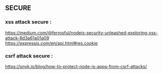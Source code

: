 ## SECURE

### xss attack secure :

https://medium.com/@ferrosful/nodejs-security-unleashed-exploring-xss-attack-8d3a61a01a09  
https://expressjs.com/en/api.html#res.cookie

### csrf attack secure :

https://snyk.io/blog/how-to-protect-node-js-apps-from-csrf-attacks/
